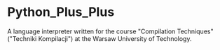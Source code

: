 # Python_Plus_Plus
A language interpreter written for the course "Compilation Techniques" ("Techniki Kompilacji") at the Warsaw University of Technology.
